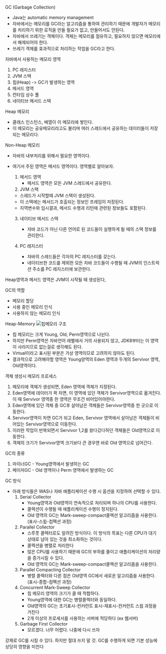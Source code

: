 GC (Garbage Collection)
- Java는 automatic memory management
- 자바에서는 메모리를 GC라는 알고리즘을 통하여 관리하기 때문에 개발자가 메모리를 처리하기 위한 로직을 만들 필요가 없고, 만들어서도 안된다.
- 자바에서 쓰레기는 객체이다. 객체는 메모리를 점유하고, 필요하지 않으면 메모리에서 해제되어야 한다.
- 쓰레기 객체를 효과적으로 처리하는 작업을 GC라고 한다.

자바에서 사용하는 메모리 영역
1. PC 레지스터
2. JVM 스택
3. 힙(Heap) -> GC가 발생하는 영역
4. 메서드 영역
5. 런타임 상수 풀
6. 네이티브 메서드 스택

Heap 메모리
- 클래스 인스턴스, 배열이 이 메모리에 쌓인다.
- 이 메모리는 공유메모리라고도 불리며 여러 스레드에서 공유하는 데이터들이 저장되는 메모리다.

Non-Heap 메모리
- 자바의 내부처리를 위해서 필요한 영역이다.
- 여기서 주된 영역은 메서드 영역이다. 영역별로 알아보자.
    1. 메서드 영역
        - 메서드 영역은 모든 JVM 스레드에서 공유한다.
    2. JVM 스택
    - 스레드가 시작할때 JVM 스택이 생성된다.
    - 이 스택에는 메서드가 호출되는 정보인 프레임이 저장된다.
    - 지역변수와 임시결과, 메서드 수행과 리턴에 관련된 정보들도 포함된다.

    3. 네이티브 메서드 스택
        - 자바 코드가 아닌 다른 언어로 된 코드들이 실행하게 될 때의 스택 정보를 관리한다.

    4. PC 레지스터
        - 자바의 스레드들은 각자의 PC 레지스터를 갖는다.
        - 네이티브한 코드를 제외한 모든 자바 코드들이 수행될 때 JVM의 인스트럭션 주소를 PC 레지스터에 보관한다.

Heap영역과 메서드 영역은 JVM이 시작될 때 생성된다,

GC의 역할
- 메모리 할당
- 사용 중인 메모리 인식
- 사용하지 않는 메모리 인식

Heap-Memory
![힙메모리 구조](/img/java-heap-memory.png)
- 힙 메모리는 크게 Young, Old, Perm영역으로 나뉜다. 
- 하지만 Perm영역은 자바언어 레벨에서 거의 사용되지 않고, JDK8부터는 이 영역이 사라지므로 없는걸로 생각해도 된다.
- Virtual이라고 표시된 부분은 가상 영역이므로 고려하지 않아도 된다.
- 결과적으로 고려해야할 영역은 Young양역의 Eden 영역과 두개의 Servivor 영역, Old영역이다.

객체 생성시 메모리 프로세스
1. 메모리에 객체가 생성되면, Eden 영역에 객체가 지정된다.
2. Eden영역에 데이터가 꽉 차면, 이 영역에 있던 객체가 Servivor영역으로 옮겨진다. 이 때 Servivor 영역중 한 영역은 무조건 비어있어야한다.
3. Eden영역에 있던 객체 중 GC후 살아남은 객체들은 Servivor영역중 한 곳으로 이동한다.
4. Servivor영역이 차면 GC가 되고 Eden, Servivor 영역에서 살아남은 객체들이 비어있는 Servivor영역으로 이동한다.
5. 이러한 작업이 반복되면서 Servivor 1,2를 왔다갔다하던 객체들은 Old영역으로 이동한다.
6. 객체의 크기가 Servivor영역 크기보다 큰 경우엔 바로 Old 영역으로 넘어간다.

GC의 종류
1. 마이너GC - Young영역에서 발생하는 GC
2. 메이저GC - Old 영역이나 Perm 영역에서 발생하는 GC

GC 방식
- 아래 방식들은 WAS나 자바 애플리케이션 수행 시 옵션을 지정하여 선택할 수 있다.
    1. Serial Collector
        - Young영역과 Old영역이 연속적으로 처리되며 하나의 CPU를 사용한다.
        - 콜렉션이 수행될 때 애플리케이션 수행이 정지된다.
        - Old 영역의 GC는 Mark-sweep-compact콜렉션 알고리즘을 사용한다. (표사-스윕-컴팩션 과정)
    2. Parallel Collector
        - 스루풋 콜렉터로도 알려진 방식이다. 이 방식의 목표는 다른 CPU가 대기 상태로 남아 있는 것을 최소화하는 것이다.
        - 콜렉션을 병렬로 처리한다
        - 많은 CPU를 사용하기 때문에 GC의 부하를 줄이고 애플리케이션의 처리량을 증가시킬 수 있다.
        - Old 영역의 GC는 Mark-sweep-compact콜렉션 알고리즘을 사용한다.
    3. Parallel Compacting Collector
        - 병렬 콜렉터와 다른 점은 Old영역 GC에서 새로운 알고리즘을 사용한다. (표시-종합-컴팩션 과정)
    4. Concurrent Mark-Sweep Collector
        - 힙 메모리 영역의 크기가 클 때 적합하다.
        - Young영역에 대한 GC는 병렬콜렉터와 동일하다.
        - Old영역의 GC는 초기표시-컨커런트 표시-재표시-컨커런트 스윕 과정을 거친다
        - 2개 이상의 프로세서를 사용하는 서버에 적당하다 (ex 웹서버)
    5. Garbage First Collector
        - 모르겠다. 너무 어렵다. 나중에 다시 쓰자


강제로 GC를 시킬 수 있다. 하지만 절대 쓰지 말 것. GC를 수행하게 되면 기본 성능에 상당히 영향을 미친다
